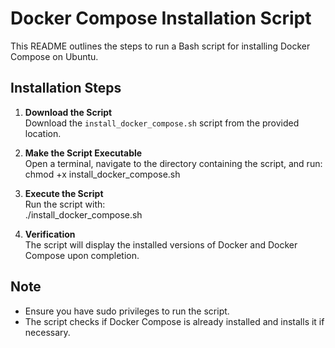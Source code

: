 # Docker Compose Installation Script

This README outlines the steps to run a Bash script for installing Docker Compose on Ubuntu.

## Installation Steps

1. **Download the Script**  
   Download the `install_docker_compose.sh` script from the provided location.

2. **Make the Script Executable**  
   Open a terminal, navigate to the directory containing the script, and run:  
chmod +x install_docker_compose.sh

3. **Execute the Script**  
Run the script with:  
./install_docker_compose.sh


4. **Verification**  
The script will display the installed versions of Docker and Docker Compose upon completion.

## Note
- Ensure you have sudo privileges to run the script.
- The script checks if Docker Compose is already installed and installs it if necessary.
